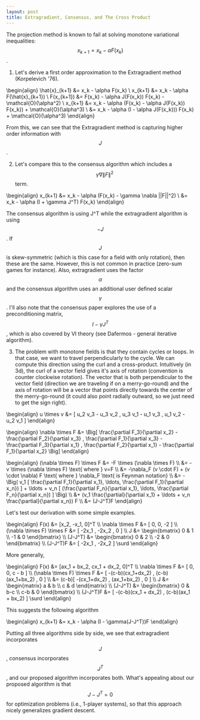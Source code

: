 ```yaml
---
layout: post
title: Extragradient, Consensus, and The Cross Product
---
```


The projection method is known to fail at solving monotone variational inequalities: $$x_{k+1} = x_k - \alpha F(x_k)$$.

1) Let's derive a first order approximation to the Extragradient method (Korpelevich '76).

\begin{align}
  \hat{x}\_{k+1} &= x_k - \alpha F(x_k) \\
  x\_{k+1} &= x_k - \alpha F(\hat{x}\_{k+1}) \\
  F(x\_{k+1}) &= F(x_k) - \alpha J(F(x_k)) F(x_k) - \mathcal{O}(\alpha^2) \\
  x\_{k+1} &= x_k - \alpha (F(x_k) - \alpha J(F(x_k)) F(x_k)) + \mathcal{O}(\alpha^3) \\
  &= x_k - \alpha (I - \alpha J(F(x_k))) F(x_k) + \mathcal{O}(\alpha^3)
\end{align}

From this, we can see that the Extragradient method is capturing higher order information with $$J$$.

2) Let's compare this to the consensus algorithm which includes a $$\gamma \nabla \|F\|^2$$ term.

\begin{align}
  x\_{k+1} &= x_k - \alpha (F(x_k) - \gamma \nabla ||F||^2) \\
  &= x_k - \alpha (I + \gamma J^T) F(x_k)
\end{align}

The consensus algorithm is using J^T while the extragradient algorithm is using $$-J$$. If $$J$$ is skew-symmetric (which is this case for a field with only rotation), then these are the same. However, this is not common in practice (zero-sum games for instance). Also, extragradient uses the factor $$\alpha$$ and the consensus algorithm uses an additional user defined scalar $$\gamma$$. I'll also note that the consensus paper explores the use of a preconditioning matrix, $$I-\gamma J^T$$, which is also covered by VI theory (see Dafermos - general iterative algorithm).

3) The problem with monotone fields is that they contain cycles or loops. In that case, we want to travel perpendicularly to the cycle. We can compute this direction using the curl and a cross-product. Intuitively (in 3d), the curl of a vector field gives it's axis of rotation (convention is counter clockwise rotation). The vector that is both perpendicular to the vector field (direction we are traveling if on a merry-go-round) and the axis of rotation will be a vector that points directly towards the center of the merry-go-round (it could also point radially outward, so we just need to get the sign right).

\begin{align}
  u \times v &= \[ u_2 v_3 - u_3 v_2 , u_3 v_1 - u_1 v_3 , u_1 v_2 - u_2 v_1 \]
\end{align}

\begin{align}
  \nabla \times F &= \Big\[ \frac{\partial F_3}{\partial x_2} - \frac{\partial F_2}{\partial x_3} , \frac{\partial F_1}{\partial x_3} - \frac{\partial F_3}{\partial x_1} , \frac{\partial F_2}{\partial x_1} - \frac{\partial F_1}{\partial x_2} \Big\]
\end{align}

\begin{align}
  (\nabla \times F) \times F &= -F \times (\nabla \times F) \\\\
  &= -v \times (\nabla \times F) \text{ where } v=F \\\\
  &= -\nabla_F (v \cdot F) + (v \cdot \nabla) F \text{ where } \nabla_F \text{ is Feynman notation} \\\\
  &= -\Big( v_1 \[ \frac{\partial F_1}{\partial x_1}, \ldots, \frac{\partial F_1}{\partial x_n}) \] + \ldots + v_n \[ (\frac{\partial F_n}{\partial x_1}, \ldots, \frac{\partial F_n}{\partial x_n}) \] \Big) \\\\
  &+ (v_1 \frac{\partial}{\partial x_1} + \ldots + v_n \frac{\partial}{\partial x_n}) F \\\\
  &= (J-J^T)F
\end{align}

Let's test our derivation with some simple examples.

\begin{align}
  F(x) &= \[x_2, -x_1, 0\]^T \\\\
  \nabla \times F &= \[ 0, 0, -2 \] \\\\
  (\nabla \times F) \times F &= \[ -2x_1 , -2x_2 , 0 \] \\\\
  J &= \begin{bmatrix} 0 & 1 \\\\ -1 & 0 \end{bmatrix} \\\\
  (J-J^T) &= \begin{bmatrix} 0 & 2 \\\\ -2 & 0 \end{bmatrix} \\\\
  (J-J^T)F &= \[ -2x_1 , -2x_2 \] \surd
\end{align}

More generally,

\begin{align}
  F(x) &= \[ax_1 + bx_2, cx_1 + dx_2, 0\]^T \\\\
  \nabla \times F &= \[ 0, 0, c - b \] \\\\
  (\nabla \times F) \times F &= \[ -(c-b)(cx_1+dx_2) , (c-b)(ax_1+bx_2) , 0 \] \\\\
  &= (c-b)\[ -(cx_1+dx_2) , (ax_1+bx_2) , 0 \] \\\\
  J &= \begin{matrix} a & b \\\\ c & d \end{matrix} \\\\
  (J-J^T) &= \begin{bmatrix} 0 & b-c \\\\ c-b & 0 \end{bmatrix} \\\\
  (J-J^T)F &= \[ -(c-b)(cx_1 + dx_2) , (c-b)(ax_1 + bx_2) \] \surd
\end{align}

This suggests the following algorithm

\begin{align}
  x\_{k+1} &= x_k - \alpha (I - \gamma(J-J^T))F
\end{align}

Putting all three algorithms side by side, we see that extragradient incorporates $$J$$, consensus incorporates $$J^T$$, and our proposed algorithm incorporates both. What's appealing about our proposed algorithm is that $$J-J^T = 0$$ for optimization problems (i.e., 1-player systems), so that this approach nicely generalizes gradient descent.
